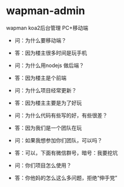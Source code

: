 # wapman-admin
wapman koa2后台管理 PC+移动端

* 问：为什么要移动端？
* 答：因为楼主很多时间是玩手机

* 问：为什么用nodejs 做后端？
* 答：因为楼主是个前端

* 问：为什么项目经常更新？
* 答：因为楼主主要是为了好玩

* 问：为什么代码有些写的好，有些很差？
* 答：因为我们是一个团队在玩

* 问：如果我想参加你们团队，可以吗？
* 答：可以，下面有微信群号，暗号：我要挖坑

* 问：你们项目怎么使用？
* 答：你他妈的怎么这么多问题，拒绝“伸手党”

